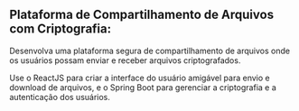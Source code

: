 ## Plataforma de Compartilhamento de Arquivos com Criptografia:

Desenvolva uma plataforma segura de compartilhamento de arquivos onde os usuários possam enviar e receber arquivos criptografados.

Use o ReactJS para criar a interface do usuário amigável para envio e download de arquivos, e o Spring Boot para gerenciar a criptografia e a autenticação dos usuários.
